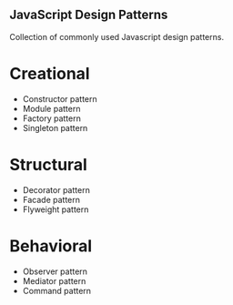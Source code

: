 JavaScript Design Patterns
----

Collection of commonly used Javascript design patterns.

# Creational
* Constructor pattern
* Module pattern
* Factory pattern
* Singleton pattern

# Structural
* Decorator pattern
* Facade pattern
* Flyweight pattern

# Behavioral
* Observer pattern
* Mediator pattern
* Command pattern
